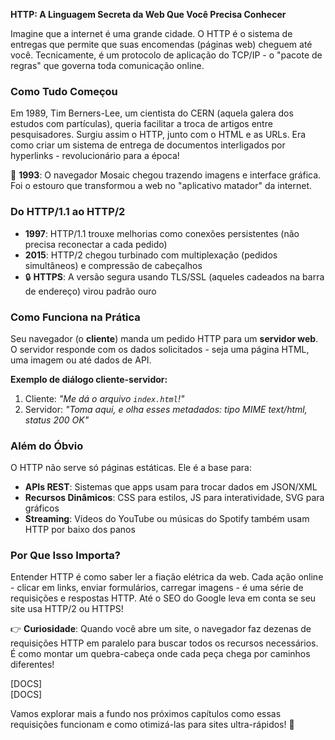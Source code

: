 

**HTTP: A Linguagem Secreta da Web Que Você Precisa Conhecer**  

Imagine que a internet é uma grande cidade. O HTTP é o sistema de entregas que permite que suas encomendas (páginas web) cheguem até você. Tecnicamente, é um protocolo de aplicação do TCP/IP - o "pacote de regras" que governa toda comunicação online.

### Como Tudo Começou  
Em 1989, Tim Berners-Lee, um cientista do CERN (aquela galera dos estudos com partículas), queria facilitar a troca de artigos entre pesquisadores. Surgiu assim o HTTP, junto com o HTML e as URLs. Era como criar um sistema de entrega de documentos interligados por hyperlinks - revolucionário para a época!

📅 **1993**: O navegador Mosaic chegou trazendo imagens e interface gráfica. Foi o estouro que transformou a web no "aplicativo matador" da internet.

### Do HTTP/1.1 ao HTTP/2  
- **1997**: HTTP/1.1 trouxe melhorias como conexões persistentes (não precisa reconectar a cada pedido)  
- **2015**: HTTP/2 chegou turbinado com multiplexação (pedidos simultâneos) e compressão de cabeçalhos  
- 🔒 **HTTPS**: A versão segura usando TLS/SSL (aqueles cadeados na barra de endereço) virou padrão ouro

### Como Funciona na Prática  
Seu navegador (o **cliente**) manda um pedido HTTP para um **servidor web**. O servidor responde com os dados solicitados - seja uma página HTML, uma imagem ou até dados de API.

**Exemplo de diálogo cliente-servidor:**  
1. Cliente: _"Me dá o arquivo `index.html`!"_  
2. Servidor: _"Toma aqui, e olha esses metadados: tipo MIME text/html, status 200 OK"_  

### Além do Óbvio  
O HTTP não serve só páginas estáticas. Ele é a base para:  
- **APIs REST**: Sistemas que apps usam para trocar dados em JSON/XML  
- **Recursos Dinâmicos**: CSS para estilos, JS para interatividade, SVG para gráficos  
- **Streaming**: Vídeos do YouTube ou músicas do Spotify também usam HTTP por baixo dos panos

### Por Que Isso Importa?  
Entender HTTP é como saber ler a fiação elétrica da web. Cada ação online - clicar em links, enviar formulários, carregar imagens - é uma série de requisições e respostas HTTP. Até o SEO do Google leva em conta se seu site usa HTTP/2 ou HTTPS!

👉 **Curiosidade**: Quando você abre um site, o navegador faz dezenas de requisições HTTP em paralelo para buscar todos os recursos necessários. É como montar um quebra-cabeça onde cada peça chega por caminhos diferentes!

[DOCS]  
[DOCS]  

Vamos explorar mais a fundo nos próximos capítulos como essas requisições funcionam e como otimizá-las para sites ultra-rápidos! 🚀